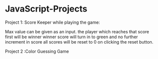 # JavaScript-Projects

Project 1: Score Keeper while playing the game:

Max value can be given as an input.
the player which reaches that score first will be winner
winner score will turn in to green and no further increment in score
all scores will be reset to 0 on clicking the reset button.


Project 2 :Color Guessing Game
